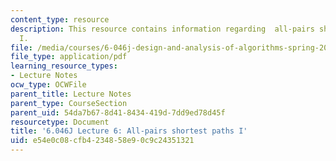 ```yaml
---
content_type: resource
description: This resource contains information regarding  all-pairs shortest paths
  I.
file: /media/courses/6-046j-design-and-analysis-of-algorithms-spring-2012/e54e0c08cfb4234858e90c9c24351321_MIT6_046JS12_lec06.pdf
file_type: application/pdf
learning_resource_types:
- Lecture Notes
ocw_type: OCWFile
parent_title: Lecture Notes
parent_type: CourseSection
parent_uid: 54da7b67-8d41-8434-419d-7dd9ed78d45f
resourcetype: Document
title: '6.046J Lecture 6: All-pairs shortest paths I'
uid: e54e0c08-cfb4-2348-58e9-0c9c24351321
---
```

